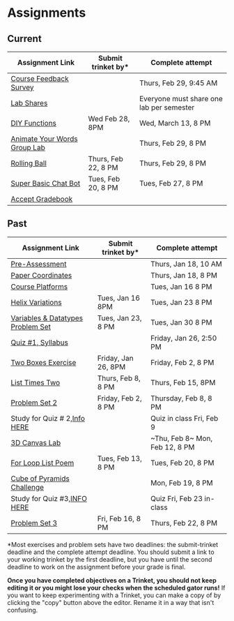 # Assignments

## Current

| Assignment Link                                                                                                             | Submit trinket by\* | Complete attempt          |
| --------------------------------------------------------------------------------------------------------------------------- | ------------------- | ------------------------- |
| [Course Feedback Survey](https://docs.google.com/forms/d/e/1FAIpQLSciC4qjeHVpMU3mrBb7DDafB6i_96lPj37Ye9oei5rKWzbsnA/viewform?usp=sf_link) | | Thurs, Feb 29, 9:45 AM |
| [Lab Shares](https://github.com/allegheny-college-cmpsc-100-spring-2024/slides/blob/main/reminders/labShares.md) | | Everyone must share one lab per semester |
| [DIY Functions](https://classroom.github.com/a/iCIuKx1Y) | Wed Feb 28, 8PM | Wed, March 13, 8 PM | 
| [Animate Your Words Group Lab](https://classroom.github.com/a/HdHWCaJJ)                                                        |                     | Thurs, Feb 29, 8 PM       |
| [Rolling Ball](https://classroom.github.com/a/AyfrQbje)                                                                        | Thurs, Feb 22, 8 PM | Thurs, Feb 29, 8 PM       |
| [Super Basic Chat Bot](https://classroom.github.com/a/zFgt-VMj)                                                                | Tues, Feb 20, 8 PM  | Tues, Feb 27, 8 PM        |
| [Accept Gradebook](https://classroom.github.com/a/7dLK4j3-)                                                                    |                     |                           |


## Past

| Assignment Link                                                                                                                   | Submit trinket by\* | Complete attempt                |
| --------------------------------------------------------------------------------------------------------------------------------- | ------------------- | ------------------------------- |
| [Pre-Assessment](https://docs.google.com/forms/d/e/1FAIpQLSfI8_lGf7UB6HnVHs0JR19XtWAWmneT_HUIM1-ACb_C7mWakw/viewform?usp=sf_link)    |                     | Thurs, Jan 18, 10 AM            |
| [Paper Coordinates](https://classroom.github.com/a/tOox8MQP)                                                                         |                     | Thurs, Jan 18, 8 PM             |
| [Course Platforms](https://classroom.github.com/a/I_aPYXfe)                                                                          |                     | Tues, Jan 16 8 PM               |
| [Helix Variations](https://classroom.github.com/a/iYUubKEG)                                                                          | Tues, Jan 16 8PM    | Tues, Jan 23 8 PM               |
| [Variables &amp; Datatypes Problem Set](https://classroom.github.com/a/UNxAOcxS)                                                     | Tues, Jan 23, 8 PM  | Tues, Jan 30 8 PM               |
| [Quiz #1, Syllabus](https://docs.google.com/forms/d/e/1FAIpQLScanSjvjOR6N-Rf6yZ-pl0gq8Pm-xRVHQ2uahtVkvkKdG-eIg/viewform?usp=sf_link) |                     | Friday, Jan 26, 2:50 PM         |
| [Two Boxes Exercise](https://classroom.github.com/a/87Sq-wos)                                                                        | Friday, Jan 26, 8PM | Friday, Feb 2, 8 PM             |
| [List Times Two](https://classroom.github.com/a/taX8ZU6t)                                                                            | Thurs, Feb 8, 8 PM  | Thurs, Feb 15, 8PM              |
| [Problem Set 2](https://classroom.github.com/a/bvROnoOH)                                                                             | Friday, Feb 2, 8 PM | Thursday, Feb 8, 8 PM           |
| Study for Quiz # 2,[Info HERE](https://github.com/allegheny-college-cmpsc-100-spring-2024/slides/blob/main/reminders/feb-9-quiz.md)  |                     | Quiz in class Fri, Feb 9        |
| [3D Canvas Lab](https://classroom.github.com/a/45BEsoro)                                                                             |                     | ~Thu, Feb 8~ Mon, Feb 12, 8 PM |
| [For Loop List Poem](https://classroom.github.com/a/48MUfU-F)                                                                        | Tues, Feb 13, 8 PM  | Tues, Feb 20, 8 PM              |
| [Cube of Pyramids Challenge](https://classroom.github.com/a/zrz_IC5W)                                                                |                     | Mon, Feb 19, 8 PM               |
| Study for Quiz #3,[INFO HERE](https://github.com/allegheny-college-cmpsc-100-spring-2024/slides/blob/main/reminders/quiz-3.md) |                     | Quiz Fri, Feb 23 in-class |
| [Problem Set 3](https://classroom.github.com/a/YirqgstC)                                                                       | Fri, Feb 16, 8 PM   | Thurs, Feb 22, 8 PM       |

\*Most exercises and problem sets have two deadlines: the submit-trinket deadline and the complete attempt deadline. You should submit a link to your working trinket by the first deadline, but you have until the second deadline to work on the assignment before your grade is final.

**Once you have completed objectives on a Trinket, you should not keep editing it or you might lose your checks when the scheduled gator runs!** If you want to keep experimenting with a Trinket, you can make a copy of by clicking the "copy" button above the editor. Rename it in a way that isn't confusing.
